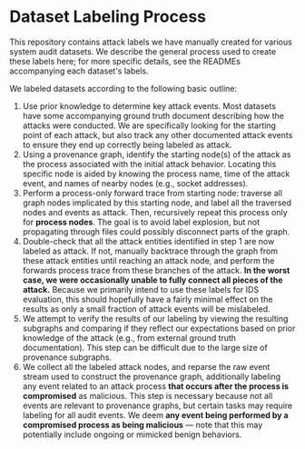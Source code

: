 # Dataset Labeling Process
This repository contains attack labels we have manually created for various
system audit datasets. We describe the general process used to create these
labels here; for more specific details, see the READMEs accompanying each
dataset's labels.

We labeled datasets according to the following basic outline:

1. Use prior knowledge to determine key attack events. Most datasets have some
   accompanying ground truth document describing how the attacks were
   conducted. We are specifically looking for the starting point of each
   attack, but also track any other documented attack events to ensure they
   end up correctly being labeled as attack.
2. Using a provenance graph, identify the starting node(s) of the attack as
   the process associated with the initial attack behavior. Locating this
   specific node is aided by knowing the process name, time of the attack
   event, and names of nearby nodes (e.g., socket addresses).
3. Perform a process-only forward trace from starting node: traverse all graph
   nodes implicated by this starting node, and label all the traversed nodes
   and events as attack. Then, recursively repeat this process only for
   __process nodes__. The goal is to avoid label explosion, but not
   propagating through files could possibly disconnect parts of the graph.
4. Double-check that all the attack entities identified in step 1 are now
   labeled as attack. If not, manually backtrace through the graph from these
   attack entities until reaching an attack node, and perform the forwards
   process trace from these branches of the attack. **In the worst case, we
   were occasionally unable to fully connect all pieces of the attack.**
   Because we primarily intend to use these labels for IDS evaluation, this
   should hopefully have a fairly minimal effect on the results as only a
   small fraction of attack events will be mislabeled.
5. We attempt to verify the results of our labeling by viewing the resulting
   subgraphs and comparing if they reflect our expectations based on prior
   knowledge of the attack (e.g., from external ground truth documentation).
   This step can be difficult due to the large size of provenance subgraphs.
6. We collect all the labeled attack nodes, and reparse the raw event stream
   used to construct the provenance graph, additionally labeling any event
   related to an attack process **that occurs after the process is
   compromised** as malicious. This step is necessary because not all events
   are relevant to provenance graphs, but certain tasks may require labeling
   for all audit events. We deem **any event being performed by a compromised
   process as being malicious** — note that this may potentially include
   ongoing or mimicked benign behaviors.
